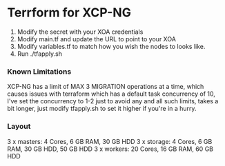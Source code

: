 # Terrform for XCP-NG 
1. Modify the secret with your XOA credentials
2. Modify main.tf and update the URL to point to your XOA
3. Modify variables.tf to match how you wish the nodes to looks like.
4. Run ./tfapply.sh

### Known Limitations
XCP-NG has a limit of MAX 3 MIGRATION operations at a time, which causes issues with terraform which has a default task concurrency of 10, 
I've set the concurrency to 1-2 just to avoid any and all such limits, takes a bit longer, just modify tfapply.sh to set it higher if you're in a hurry.

### Layout
3 x masters: 4 Cores, 6 GB RAM, 30 GB HDD
3 x storage: 4 Cores, 6 GB RAM, 30 GB HDD, 50 GB HDD
3 x workers: 20 Cores, 16 GB RAM, 60 GB HDD
